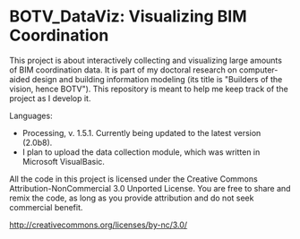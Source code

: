 BOTV_DataViz: Visualizing BIM Coordination
==========================================

This project is about interactively collecting and visualizing large amounts of BIM coordination data. It is part of my doctoral research on computer-aided design and building information modeling (its title is "Builders of the vision, hence BOTV"). This repository is meant to help me keep track of the project as I develop it. 

Languages:

- Processing, v. 1.5.1. Currently being updated to the latest version (2.0b8).
- I plan to upload the data collection module, which was written in Microsoft VisualBasic.

All the code in this project is licensed under the Creative Commons Attribution-NonCommercial 3.0 Unported License. You are free to share and remix the code, as long as you provide attribution and do not seek commercial benefit.

http://creativecommons.org/licenses/by-nc/3.0/
